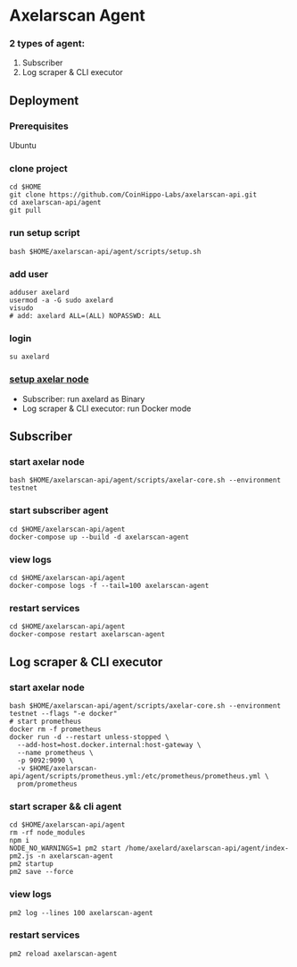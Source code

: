 # Axelarscan Agent
### 2 types of agent:
1. Subscriber
2. Log scraper & CLI executor

## Deployment
### Prerequisites
Ubuntu

### clone project
```
cd $HOME
git clone https://github.com/CoinHippo-Labs/axelarscan-api.git
cd axelarscan-api/agent
git pull
```

### run setup script
```
bash $HOME/axelarscan-api/agent/scripts/setup.sh
```

### add user
```
adduser axelard
usermod -a -G sudo axelard
visudo
# add: axelard ALL=(ALL) NOPASSWD: ALL
```

### login
```
su axelard
```

### [setup axelar node](https://docs.axelar.dev/node/join)
- Subscriber: run axelard as Binary
- Log scraper & CLI executor: run Docker mode

## Subscriber
### start axelar node
```
bash $HOME/axelarscan-api/agent/scripts/axelar-core.sh --environment testnet
```
### start subscriber agent
```
cd $HOME/axelarscan-api/agent
docker-compose up --build -d axelarscan-agent
```
### view logs
```
cd $HOME/axelarscan-api/agent
docker-compose logs -f --tail=100 axelarscan-agent
```
### restart services
```
cd $HOME/axelarscan-api/agent
docker-compose restart axelarscan-agent
```

## Log scraper & CLI executor
### start axelar node
```
bash $HOME/axelarscan-api/agent/scripts/axelar-core.sh --environment testnet --flags "-e docker"
# start prometheus
docker rm -f prometheus
docker run -d --restart unless-stopped \
  --add-host=host.docker.internal:host-gateway \
  --name prometheus \
  -p 9092:9090 \
  -v $HOME/axelarscan-api/agent/scripts/prometheus.yml:/etc/prometheus/prometheus.yml \
  prom/prometheus
```
### start scraper && cli agent
```
cd $HOME/axelarscan-api/agent
rm -rf node_modules
npm i
NODE_NO_WARNINGS=1 pm2 start /home/axelard/axelarscan-api/agent/index-pm2.js -n axelarscan-agent
pm2 startup
pm2 save --force
```
### view logs
```
pm2 log --lines 100 axelarscan-agent
```
### restart services
```
pm2 reload axelarscan-agent
```